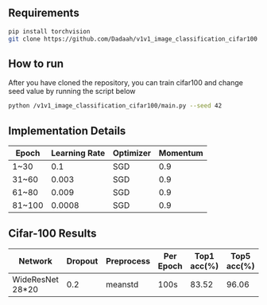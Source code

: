 ## Requirements

```bash
pip install torchvision
git clone https://github.com/Dadaah/v1v1_image_classification_cifar100
```
## How to run
After you have cloned the repository, you can train cifar100 and change seed value by running the script below 
```bash
python /v1v1_image_classification_cifar100/main.py --seed 42 
```
## Implementation Details
| Epoch | Learning Rate | Optimizer | Momentum |
|-------|---------------|-----------|----------|
| 1~30  | 0.1           | SGD       | 0.9      |
| 31~60 | 0.003         | SGD       | 0.9      |
| 61~80 | 0.009         | SGD       | 0.9      |
| 81~100| 0.0008        | SGD       | 0.9      |


## Cifar-100 Results

| Network         | Dropout | Preprocess          | Per Epoch | Top1 acc(%) | Top5 acc(%) |
|-----------------|---------|---------------------|-----------|-------------|-------------|
| WideResNet 28*20| 0.2     | meanstd             | 100s      | 83.52       | 96.06       |
